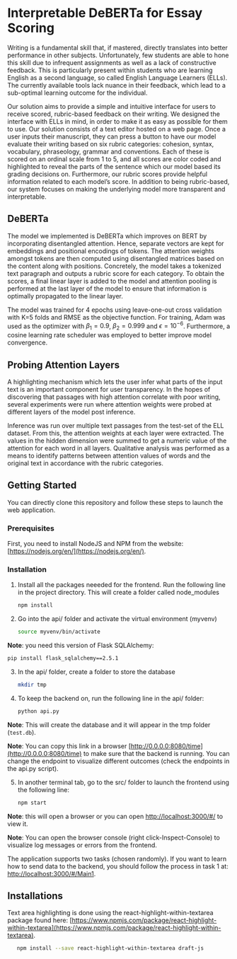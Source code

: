 # Interpretable DeBERTa for Essay Scoring

Writing is a fundamental skill that, if mastered, directly translates into better performance in other
subjects. Unfortunately, few students are able to hone this skill due to infrequent assignments as well as a lack of constructive feedback. This is particularly present within students who are learning English as a second language, so called English Language Learners (ELLs). The currently available tools lack nuance in their feedback, which lead to a sub-optimal learning outcome for the individual.

Our solution aims to provide a simple and intuitive interface for users to receive scored, rubric-based feedback on their writing. We designed the interface with ELLs in mind, in order to make it as easy as possible for them to use. Our solution consists of a text editor hosted on a web page. Once a user inputs their manuscript, they can press a button to have our model evaluate their writing based on six rubric categories: cohesion, syntax, vocabulary, phraseology, grammar and conventions. Each of these is scored on an ordinal scale from 1 to 5, and all scores are color coded and highlighted to reveal the parts of the sentence which our model based its grading decisions on. Furthermore, our rubric scores provide helpful information related to each model’s score. In addition to being rubric-based, our system focuses on making the underlying model more transparent and interpretable.

## DeBERTa
The model we implemented is DeBERTa which improves on BERT by incorporating disentangled attention. Hence, separate vectors are kept for embeddings and positional encodings of tokens. The attention weights amongst tokens are then computed using disentangled matrices based on the content along with positions. Concretely, the model takes a tokenized text paragraph and outputs a rubric score for each category. To obtain the scores, a final linear layer is added to the model and attention pooling is performed at the last layer of the model to ensure that information is optimally propagated to the linear layer.

The model was trained for 4 epochs using leave-one-out cross validation with K=5 folds and RMSE as the objective function. For training, Adam was used as the optimizer with $\beta_1 = 0.9$, $\beta_2 = 0.999$ and $\epsilon = 10^{-6}$. Furthermore, a cosine learning rate scheduler was employed to better improve model convergence. 

## Probing Attention Layers

A highlighting mechanism which lets the user infer what parts of the input text is an important component for user transparency. In the hopes of discovering that passages with high attention correlate with poor writing, several experiments were run where attention weights were probed at different layers of the model post inference. 

Inference was run over multiple text passages from the test-set of the ELL dataset. From this, the attention weights at each layer were extracted. The values in the hidden dimension  were summed to get a numeric value of the attention for each word in all layers. Qualitative analysis was performed as a means to identify patterns between attention values of words and the original text in accordance with the rubric categories. 

## Getting Started
You can directly clone this repository and follow these steps to launch the web application. 

### Prerequisites
First, you need to install NodeJS and NPM from the website: [https://nodejs.org/en/](https://nodejs.org/en/). 

### Installation
1. Install all the packages neeeded for the frontend. Run the following line in the project directory. This will create a folder called node_modules
   ```sh
   npm install
   ```

2. Go into the api/ folder and activate the virtual environment (myvenv)
   ```sh
   source myvenv/bin/activate
   ```

**Note**: you need this version of Flask SQLAlchemy:
   ```sh
   pip install flask_sqlalchemy==2.5.1
   ```

3. In the api/ folder, create a folder to store the database
   ```sh
   mkdir tmp
   ```

4. To keep the backend on, run the following line in the api/ folder:
   ```sh
   python api.py
   ```
**Note**: This will create the database and it will appear in the tmp folder (`test.db`). 

**Note**: You can copy this link in a browser [http://0.0.0.0:8080/time](http://0.0.0.0:8080/time) to make sure that the backend is running. You can change the endpoint to visualize different outcomes (check the endpoints in the api.py script). 

5. In another terminal tab, go to the src/ folder to launch the frontend using the following line:
   ```sh
   npm start
   ```
**Note**: this will open a browser or you can open [http://localhost:3000/#/](http://localhost:3000/#/) to view it. 

**Note**: You can open the browser console (right click-Inspect-Console) to visualize log messages or errors from the frontend. 

The application supports two tasks (chosen randomly). If you want to learn how to send data to the backend, you should follow the process in task 1 at: [http://localhost:3000/#/Main1](http://localhost:3000/#/Main1).

## Installations
Text area highlighting is done using the react-highlight-within-textarea package found here: [https://www.npmjs.com/package/react-highlight-within-textarea](https://www.npmjs.com/package/react-highlight-within-textarea).
```sh
   npm install --save react-highlight-within-textarea draft-js
```
